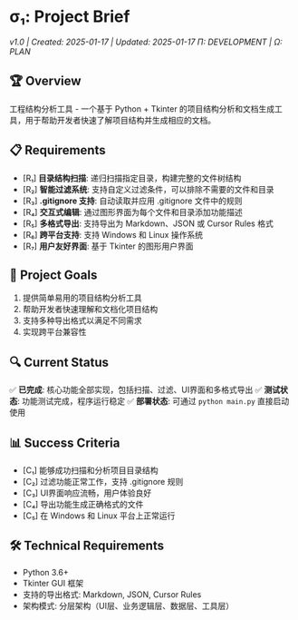 # σ₁: Project Brief
*v1.0 | Created: 2025-01-17 | Updated: 2025-01-17*
*Π: DEVELOPMENT | Ω: PLAN*

## 🏆 Overview
工程结构分析工具 - 一个基于 Python + Tkinter 的项目结构分析和文档生成工具，用于帮助开发者快速了解项目结构并生成相应的文档。

## 📋 Requirements
- [R₁] **目录结构扫描**: 递归扫描指定目录，构建完整的文件树结构
- [R₂] **智能过滤系统**: 支持自定义过滤条件，可以排除不需要的文件和目录
- [R₃] **.gitignore 支持**: 自动读取并应用 .gitignore 文件中的规则
- [R₄] **交互式编辑**: 通过图形界面为每个文件和目录添加功能描述
- [R₅] **多格式导出**: 支持导出为 Markdown、JSON 或 Cursor Rules 格式
- [R₆] **跨平台支持**: 支持 Windows 和 Linux 操作系统
- [R₇] **用户友好界面**: 基于 Tkinter 的图形用户界面

## 🎯 Project Goals
1. 提供简单易用的项目结构分析工具
2. 帮助开发者快速理解和文档化项目结构
3. 支持多种导出格式以满足不同需求
4. 实现跨平台兼容性

## 🔍 Current Status
✅ **已完成**: 核心功能全部实现，包括扫描、过滤、UI界面和多格式导出
✅ **测试状态**: 功能测试完成，程序运行稳定
✅ **部署状态**: 可通过 `python main.py` 直接启动使用

## 📊 Success Criteria
- [C₁] 能够成功扫描和分析项目目录结构
- [C₂] 过滤功能正常工作，支持 .gitignore 规则
- [C₃] UI界面响应流畅，用户体验良好
- [C₄] 导出功能生成正确格式的文件
- [C₅] 在 Windows 和 Linux 平台上正常运行

## 🛠️ Technical Requirements
- Python 3.6+ 
- Tkinter GUI 框架
- 支持的导出格式: Markdown, JSON, Cursor Rules
- 架构模式: 分层架构（UI层、业务逻辑层、数据层、工具层） 